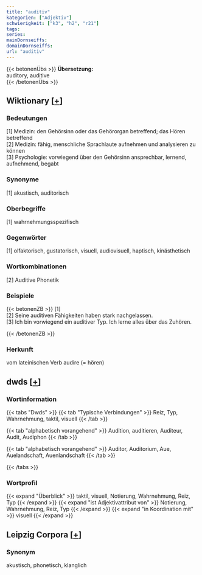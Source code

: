 ```yaml
---
title: "auditiv"
kategorien: ["Adjektiv"]
schwierigkeit: ["k3", "h2", "r21"]
tags:
series:
mainDornseiffs:
domainDornseiffs:
url: "auditiv"
---
```


{{< betonenÜbs >}}
**Übersetzung:**  
auditory, auditive  
{{< /betonenÜbs >}}

## Wiktionary [[+](https://de.wiktionary.org/wiki/auditiv)]

### Bedeutungen
[1] Medizin: den Gehörsinn oder das Gehörorgan betreffend; das Hören betreffend  
[2] Medizin: fähig, menschliche Sprachlaute aufnehmen und analysieren zu können  
[3] Psychologie: vorwiegend über den Gehörsinn ansprechbar, lernend, aufnehmend, begabt  

### Synonyme
[1] akustisch, auditorisch  

### Oberbegriffe
[1] wahrnehmungsspezifisch  

### Gegenwörter
[1] olfaktorisch, gustatorisch, visuell, audiovisuell, haptisch, kinästhetisch  

### Wortkombinationen
[2] Auditive Phonetik  

### Beispiele
{{< betonenZB >}}
[1]  
[2] Seine auditiven Fähigkeiten haben stark nachgelassen.  
[3] Ich bin vorwiegend ein auditiver Typ. Ich lerne alles über das Zuhören.  

{{< /betonenZB >}}
### Herkunft
vom lateinischen Verb audire (= hören)  



## dwds [[+](https://www.dwds.de/wb/auditiv)]

### Wortinformation
{{< tabs "Dwds" >}}
{{< tab "Typische Verbindungen" >}}
Reiz, Typ, Wahrnehmung, taktil, visuell
{{< /tab >}}

{{< tab "alphabetisch vorangehend" >}}
Audition, auditieren, Auditeur, Audit, Audiphon
{{< /tab >}}

{{< tab "alphabetisch vorangehend" >}}
Auditor, Auditorium, Aue, Auelandschaft, Auenlandschaft
{{< /tab >}}

{{< /tabs >}}

### Wortprofil
{{< expand "Überblick" >}} taktil, visuell, Notierung, Wahrnehmung, Reiz, Typ {{< /expand >}}
{{< expand "ist Adjektivattribut von" >}} Notierung, Wahrnehmung, Reiz, Typ {{< /expand >}}
{{< expand "in Koordination mit" >}} visuell {{< /expand >}}

## Leipzig Corpora [[+](https://corpora.uni-leipzig.de/en/res?word=auditiv&corpusId=deu_newscrawl-public_2018)]


### Synonym
akustisch, phonetisch, klanglich

